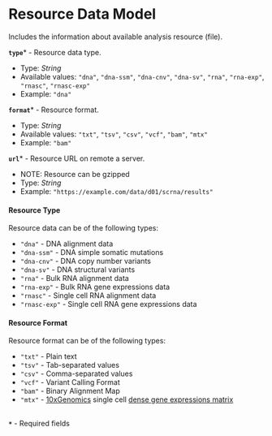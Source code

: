 # Resource Data Model
Includes the information about available analysis resource (file).

**`type`*** - Resource data type.
- Type: _String_
- Available values: `"dna"`, `"dna-ssm"`, `"dna-cnv"`, `"dna-sv"`, `"rna"`, `"rna-exp"`, `"rnasc"`, `"rnasc-exp"`
- Example: `"dna"`

**`format`*** - Resource format.
- Type: _String_
- Available values: `"txt"`, `"tsv"`, `"csv"`, `"vcf"`, `"bam"`, `"mtx"`
- Example: `"bam"`

**`url`*** - Resource URL on remote a server.
- NOTE: Resource can be gzipped
- Type: _String_
- Example: `"https://example.com/data/d01/scrna/results"`

#### Resource Type
Resource data can be of the following types:
- `"dna"` - DNA alignment data
- `"dna-ssm"` - DNA simple somatic mutations
- `"dna-cnv"` - DNA copy number variants
- `"dna-sv"` - DNA structural variants
- `"rna"` - Bulk RNA alignment data
- `"rna-exp"` - Bulk RNA gene expressions data
- `"rnasc"` - Single cell RNA alignment data
- `"rnasc-exp"` - Single cell RNA gene expressions data

#### Resource Format
Resource format can be of the following types:
- `"txt"` - Plain text
- `"tsv"` - Tab-separated values
- `"csv"` - Comma-separated values
- `"vcf"` - Variant Calling Format
- `"bam"` - Binary Alignment Map
- `"mtx"` - [10xGenomics](https://www.10xgenomics.com/) single cell [dense gene expressions matrix](https://www.10xgenomics.com/support/software/cell-ranger/latest/analysis/outputs/cr-outputs-mex-matrices)


##
**`*`** - Required fields
